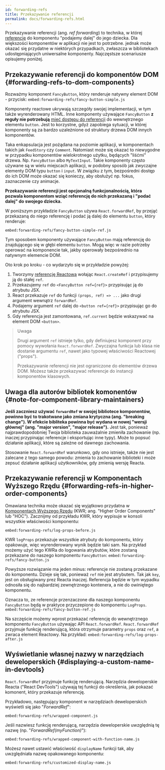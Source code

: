 ```yaml
---
id: forwarding-refs
title: Przekazywanie referencji
permalink: docs/forwarding-refs.html
---
```


Przekazywanie referencji (ang. *ref forwarding*) to technika, w której [referencję](/docs/refs-and-the-dom.html)
do komponentu "podajemy dalej" do jego dziecka. Dla większości komponentów w aplikacji nie jest to potrzebne.
jednak może okazać się przydatne w niektórych przypadkach, zwłaszcza w bibliotekach udostępniających uniwersalne komponenty. 
Najczęstsze scenariusze opisujemy poniżej.

## Przekazywanie referencji do komponentów DOM {#forwarding-refs-to-dom-components}

Rozważmy komponent `FancyButton`, który renderuje natywny element DOM - przycisk:
`embed:forwarding-refs/fancy-button-simple.js`

Komponenty reactowe ukrywają szczegóły swojej implementacji, w tym także wyrenderowany HTML.
Inne komponenty używające `FancyButton` **z reguły nie potrzebują** [mieć dostępu do referencji](/docs/refs-and-the-dom.html) do wewnętrznego elementu `button`.
Jest to korzystne, gdyż zapobiega sytuacji, w której komponenty są za bardzo uzależnione od struktury drzewa DOM innych komponentów. 

Taka enkapsulacja jest pożądana na poziomie aplikacji, w komponentach takich jak `FeedStory` czy `Comment`. Natomiast może się okazać to niewygodne w przypadku komponentów wielokrotnego użytku, będących "liśćmi" drzewa. Np. `FancyButton` albo `MyTextInput`. Takie komponenty często używane są w wielu miejscach aplikacji, w podobny sposób jak zwyczajne elementy DOM typu `button` i `input`. W związku z tym, bezpośredni dostęp do ich DOM może okazać się konieczy, aby obsłużyć np. fokus, zaznaczenie czy animacje. 

**Przekazywanie referencji jest opcjonalną funkcjonalnością, która pozwala komponentom wziąć referencję do nich przekazaną i "podać dalej" do swojego dziecka.**

W poniższym przykładzie `FancyButton` używa `React.forwardRef`, by przejąć przekazaną do niego referencję i podać ją dalej do elementu `button`, który renderuje:

`embed:forwarding-refs/fancy-button-simple-ref.js`

Tym sposobem komponenty używające `FancyButton` mają referencję do znajdującego się w głębi elementu `button`. Mogą więc w razie potrzeby operować na komponencie tak, jakby operowały bezpośrednio na natywnym elemencie DOM.

Oto krok po kroku - co wydarzyło się w przykładzie powyżej:

1. Tworzymy [referencję Reactową](/docs/refs-and-the-dom.html) wołając `React.createRef` i przypisujemy ją do stałej `ref`.
1. Przekazujemy `ref` do `<FancyButton ref={ref}>` przypisując ją do atrybutu JSX.
1. React przekazuje `ref` do funkcji `(props, ref) => ...` jako drugi argument wewnątrz `forwardRef`.
1. Podajemy argument `ref` dalej do `<button ref={ref}>` przypisując go do atrybutu JSX.
1. Gdy referencja jest zamontowana, `ref.current` będzie wskazywać na element DOM `<button>`.

>Uwaga
>
>Drugi argument `ref` istnieje tylko, gdy definiujesz komponent przy pomocy wywołania `React.forwardRef`. Zwyczajna funkcja lub klasa nie dostanie argumentu `ref`, nawet jako typowej właściwości Reactowej ("props").
>
>Przekazywanie referencji nie jest ograniczone do elementów drzewa DOM. Możesz także przekazywać referencje do instancji komponentów klasowych.

## Uwaga dla autorów bibliotek komonentów {#note-for-component-library-maintainers}

**Jeśli zaczniesz używać `forwardRef` w swojej bibliotece komponentów, powinno być to trakotwane jako zmiana krytyczna (ang. "breaking change"). W efekcie bibliteka powinna być wydana w nowej "wersji głównej" (ang. "major version", "major release").** Jest tak, ponieważ najprawdopodobniej Twoja biblioteka zauważalnie zmieniła zachowanie (np. inaczej przypinając referencje i eksportując inne typy). Może to popsuć działanie aplikacji, które są zależne od dawnego zachowania.

Stosowanie `React.forwardRef` warunkowo, gdy ono istnieje, także nie jest zalecane z tego samego powodu: zmienia to zachowanie biblioteki i może zepsuć działanie aplikacji użytkowników, gdy zmienią wersję Reacta.  

## Przekazywanie referencji w Komponentach Wyższego Rzędu {#forwarding-refs-in-higher-order-components}

Omawiana technika może okazać się wyjątkowo przydatna w [Komponentach Wyższego Rzędu](/docs/higher-order-components.html) (KWR; ang. "Higher Order Components" lub "HOC"). Zacznijmy od przykładu KWR, który wypisuje w konsoli wszystkie właściwości komponentu:

`embed:forwarding-refs/log-props-before.js`

KWR `logProps` przekazuje wszystkie atrybuty do komponentu, który opakowuje, więc wyrenderowany wynik będzie taki sam. Na przykład możemy użyć tego KWRa do logowania atrybutów, które zostaną przekazane do naszego komponentu `FancyButton`:
`embed:forwarding-refs/fancy-button.js`

Powyższe rozwiązanie ma jeden minus: referencje nie zostaną przekazane do komponentu. Dzieje się tak, ponieważ `ref` nie jest atrybutem. Tak jak `key`, jest on obsługiwany prez Reacta inaczej. Referencja będzie w tym wypadku odnosiła się do najbardziej zewnętrznego kontenera, a nie do owiniętego komponentu. 

Oznacza to, ze referencje przenzaczone dla naszego komponentu `FancyButton` będą w praktyce przyczepione do komponentu `LogProps`.  
`embed:forwarding-refs/fancy-button-ref.js`

Na szczęście możemy wprost przekazać referencję do wewnętrznego komponentu `FancyButton` używając API `React.forwardRef`. `React.forwardRef` przyjmuje funkcję renderującą, która otrzymuje parametry `props` oraz `ref`, a zwraca element Reactowy. Na przykład:
`embed:forwarding-refs/log-props-after.js`

## Wyświetlanie własnej nazwy w narzędziach deweloperskich {#displaying-a-custom-name-in-devtools}

`React.forwardRef` przyjmuje funkcję renderującą. Narzędzia deweloperskie Reacta ("React DevTools") używają tej funkcji do określenia, jak pokazać komonent, który przekazuje referencję.

Przykładowo, następujący komponent w narzędziach deweloperskich wyświetli się jako "*ForwardRef*":

`embed:forwarding-refs/wrapped-component.js`

Jeśli nazwiesz funkcję renderującą, narzędzia deweloperskie uwzględnią tę nazwę (np. "*ForwardRef(myFunction)*"):

`embed:forwarding-refs/wrapped-component-with-function-name.js`

Możesz nawet ustawić właściwość `displayName` funkcji tak, aby uwzględniała nazwę opakowanego komponentu:

`embed:forwarding-refs/customized-display-name.js`
